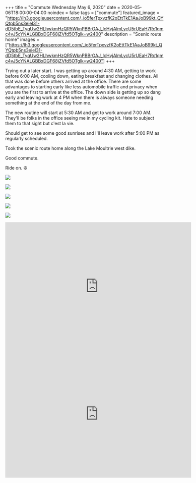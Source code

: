+++
title =  "Commute Wednesday May 6, 2020"
date = 2020-05-06T18:00:00-04:00
noindex = false
tags = ["commute"]
featured_image = "https://lh3.googleusercontent.com/_io5ferTpxvzfK2oEttTkE1AaJoB99kt_QYQtpb5ns3eiel31-dD5tbE_TyqUw2HLhwkmHzQR5WknPBBrOAJ_lcHvjAlmLycU5rUEaH7Rc1qmc4vJ5cYNALGBBxDGF68jZVfd5OTglk=w2400"
description = "Scenic route home"
images = ["https://lh3.googleusercontent.com/_io5ferTpxvzfK2oEttTkE1AaJoB99kt_QYQtpb5ns3eiel31-dD5tbE_TyqUw2HLhwkmHzQR5WknPBBrOAJ_lcHvjAlmLycU5rUEaH7Rc1qmc4vJ5cYNALGBBxDGF68jZVfd5OTglk=w2400"]
+++

Trying out a later start. I was getting up around 4:30 AM, getting to work before 6:00 AM, cooling down, eating breakfast and changing clothes. All that was done before others arrived at the office. There are some advantages to starting early like less automobile traffic and privacy when you are the first to arrive at the office. The down side is getting up so dang early and leaving work at 4 PM when there is always someone needing something at the end of the day from me.

The new routine will start at 5:30 AM and get to work around 7:00 AM. They'll be folks in the office seeing me in my cycling kit. Hate to subject them to that sight but c'est la vie.

Should get to see some good sunrises and I'll leave work after 5:00 PM as regularly scheduled.

Took the scenic route home along the Lake Moultrie west dike.

Good commute.

Ride on. ☮

<a href='https://lh3.googleusercontent.com/_io5ferTpxvzfK2oEttTkE1AaJoB99kt_QYQtpb5ns3eiel31-dD5tbE_TyqUw2HLhwkmHzQR5WknPBBrOAJ_lcHvjAlmLycU5rUEaH7Rc1qmc4vJ5cYNALGBBxDGF68jZVfd5OTglk=w2400'><img src='https://lh3.googleusercontent.com/_io5ferTpxvzfK2oEttTkE1AaJoB99kt_QYQtpb5ns3eiel31-dD5tbE_TyqUw2HLhwkmHzQR5WknPBBrOAJ_lcHvjAlmLycU5rUEaH7Rc1qmc4vJ5cYNALGBBxDGF68jZVfd5OTglk=w2400'></a>

<a href='https://lh3.googleusercontent.com/jeAGN2xOOgPv_V_-xOf7HfXquNZ1ynUyMED15YNPGmEEVBjmDkMPWzfWz9D_b2NAHOyUvI6J_p4Lk3acClc_Isv6ftbVi7EKezSezb7QCywXnQSzBJUh3pCF6tqb0_Ahh0LTMML7Fs8=w2400'><img src='https://lh3.googleusercontent.com/jeAGN2xOOgPv_V_-xOf7HfXquNZ1ynUyMED15YNPGmEEVBjmDkMPWzfWz9D_b2NAHOyUvI6J_p4Lk3acClc_Isv6ftbVi7EKezSezb7QCywXnQSzBJUh3pCF6tqb0_Ahh0LTMML7Fs8=w2400'></a>

<a href='https://lh3.googleusercontent.com/gqIRYh0Rufki0qUPgRTjkKAfWqWQadH-BP5J3C8XrFeoyRaC5GrUWQGuDfRpxvNE5LZEaxL2uEpm9N-LOhxdUlaQD_xoMRoVsa8Go3-dhbGfOw-iB4bDL1zMI-xpcvxGp8GVy6GpiWU=w2400'><img src='https://lh3.googleusercontent.com/gqIRYh0Rufki0qUPgRTjkKAfWqWQadH-BP5J3C8XrFeoyRaC5GrUWQGuDfRpxvNE5LZEaxL2uEpm9N-LOhxdUlaQD_xoMRoVsa8Go3-dhbGfOw-iB4bDL1zMI-xpcvxGp8GVy6GpiWU=w2400'></a>

<a href='https://lh3.googleusercontent.com/g1fWnwHTjaxj6pNg2RzD7VohV6nZwKg8B5xkuogoNYJ1b73L6GlQoNyiLUbQKHHTA-SLOo8efp9Qy-qisoQjRGYYGF8b8xIh9WqHiKOMq9-9pQNx_DxnvCIDXPKXon1yWdjSbweecJw=w2400'><img src='https://lh3.googleusercontent.com/g1fWnwHTjaxj6pNg2RzD7VohV6nZwKg8B5xkuogoNYJ1b73L6GlQoNyiLUbQKHHTA-SLOo8efp9Qy-qisoQjRGYYGF8b8xIh9WqHiKOMq9-9pQNx_DxnvCIDXPKXon1yWdjSbweecJw=w2400'></a>

<a href='https://lh3.googleusercontent.com/CrNp5onrRl411E3iopmFeUO7GFJel7plWFqotfV832ENbiMH7Oe9CBXZIAqhxNA8IAfjXl4fA22ppNUt65h0PyPILLOJaj9f9wLnai-0MXy6DCLv6Pyz8RZZXjkTlgqkV7be_t22Qwg=w2400'><img src='https://lh3.googleusercontent.com/CrNp5onrRl411E3iopmFeUO7GFJel7plWFqotfV832ENbiMH7Oe9CBXZIAqhxNA8IAfjXl4fA22ppNUt65h0PyPILLOJaj9f9wLnai-0MXy6DCLv6Pyz8RZZXjkTlgqkV7be_t22Qwg=w2400'></a>

<iframe height='405' width='590' frameborder='0' allowtransparency='true' scrolling='no' src='https://www.strava.com/activities/3406621106/embed/68ceddf9657ffa8db220eea6bb89175d72428a57'></iframe>

<iframe height='405' width='590' frameborder='0' allowtransparency='true' scrolling='no' src='https://www.strava.com/activities/3410658333/embed/e6d5a2945f910c63b674874d74d80ff0c93f2f20'></iframe>
